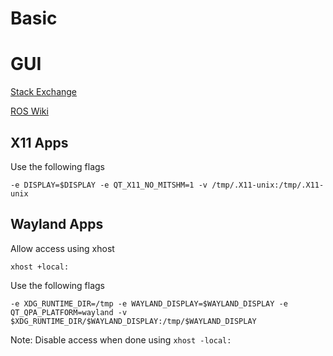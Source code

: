 # Basic

# GUI
[Stack Exchange](https://unix.stackexchange.com/questions/330366/how-can-i-run-a-graphical-application-in-a-container-under-wayland)

[ROS Wiki](http://wiki.ros.org/docker/Tutorials/GUI)

## X11 Apps
Use the following flags
```
-e DISPLAY=$DISPLAY -e QT_X11_NO_MITSHM=1 -v /tmp/.X11-unix:/tmp/.X11-unix
```

## Wayland Apps
Allow access using xhost
```
xhost +local:
```

Use the following flags
```
-e XDG_RUNTIME_DIR=/tmp -e WAYLAND_DISPLAY=$WAYLAND_DISPLAY -e QT_QPA_PLATFORM=wayland -v $XDG_RUNTIME_DIR/$WAYLAND_DISPLAY:/tmp/$WAYLAND_DISPLAY
```


Note: Disable access when done using `xhost -local:`